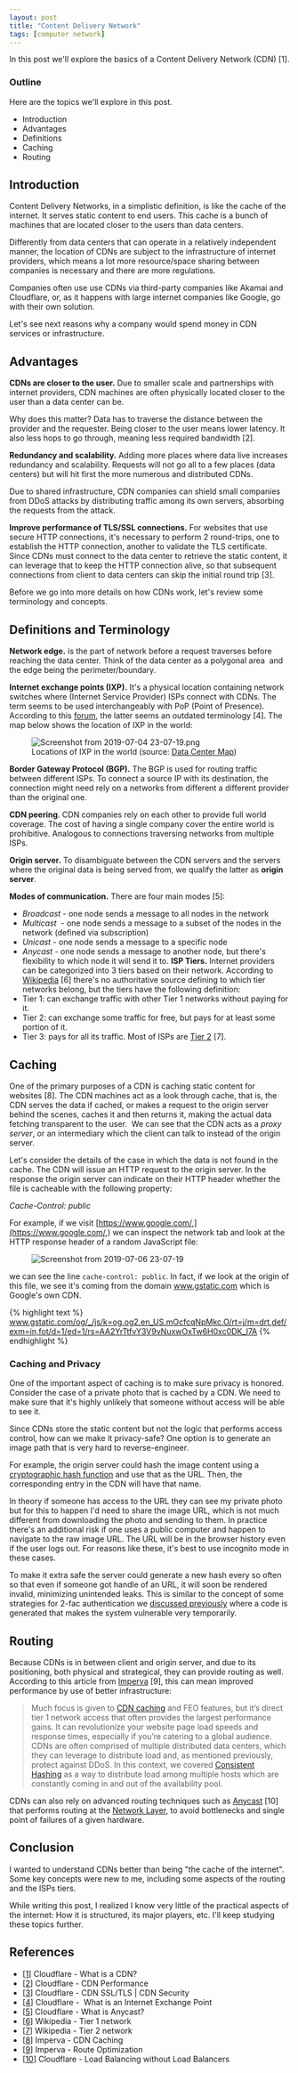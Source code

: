 ```yaml
---
layout: post
title: "Content Delivery Network"
tags: [computer network]
---
```


In this post we'll explore the basics of a Content Delivery Network (CDN) [1].

### Outline

Here are the topics we'll explore in this post.
* Introduction
* Advantages
* Definitions
* Caching
* Routing

## Introduction

Content Delivery Networks, in a simplistic definition, is like the cache of the internet. It serves static content to end users. This cache is a bunch of machines that are located closer to the users than data centers.

Differently from data centers that can operate in a relatively independent manner, the location of CDNs are subject to the infrastructure of internet providers, which means a lot more resource/space sharing between companies is necessary and there are more regulations.

Companies often use use CDNs via third-party companies like Akamai and Cloudflare, or, as it happens with large internet companies like Google, go with their own solution.

Let's see next reasons why a company would spend money in CDN services or infrastructure.

## Advantages

**CDNs are closer to the user.** Due to smaller scale and partnerships with internet providers, CDN machines are often physically located closer to the user than a data center can be.

Why does this matter? Data has to traverse the distance between the provider and the requester. Being closer to the user means lower latency. It also less hops to go through, meaning less required bandwidth [2].

**Redundancy and scalability.** Adding more places where data live increases redundancy and scalability. Requests will not go all to a few places (data centers) but will hit first the more numerous and distributed CDNs.

Due to shared infrastructure, CDN companies can shield small companies from DDoS attacks by distributing traffic among its own servers, absorbing the requests from the attack.

**Improve performance of TLS/SSL connections.** For websites that use secure HTTP connections, it's necessary to perform 2 round-trips, one to establish the HTTP connection, another to validate the TLS certificate. Since CDNs must connect to the data center to retrieve the static content, it can leverage that to keep the HTTP connection alive, so that subsequent connections from client to data centers can skip the initial round trip [3].

Before we go into more details on how CDNs work, let's review some terminology and concepts.

## Definitions and Terminology

**Network edge.** is the part of network before a request traverses before reaching the data center. Think of the data center as a polygonal area  and the edge being the perimeter/boundary.

**Internet exchange points (IXP).** It's a physical location containing network switches where (Internet Service Provider) ISPs connect with CDNs. The term seems to be used interchangeably with PoP (Point of Presence). According to this [forum](https://superuser.com/questions/751076/difference-between-point-of-presence-access-point-and-domain-autonomous-system), the latter seems an outdated terminology [4]. The map below shows the location of IXP in the world:

<figure class="center_children">
    <img src="{{site.url}}/resources/blog/2019-07-21-content-delivery-network/2019_07_screenshot-from-2019-07-04-23-07-19.png" alt="Screenshot from 2019-07-04 23-07-19.png" />
    <figcaption> Locations of IXP in the world (source: <a href="https://www.datacentermap.com/ixps.html">Data Center Map</a>)</figcaption>
</figure>

**Border Gateway Protocol (BGP).** The BGP is used for routing traffic between different ISPs. To connect a source IP with its destination, the connection might need rely on a networks from different a different provider than the original one.

**CDN peering**. CDN companies rely on each other to provide full world coverage. The cost of having a single company cover the entire world is prohibitive. Analogous to connections traversing networks from multiple ISPs.

**Origin server.** To disambiguate between the CDN servers and the servers where the original data is being served from, we qualify the latter as **origin server**.

**Modes of communication.** There are four main modes [5]:
* *Broadcast* - one node sends a message to all nodes in the network
* *Multicast*  - one node sends a message to a subset of the nodes in the network (defined via subscription)
* *Unicast* - one node sends a message to a specific node
* *Anycast* - one node sends a message to another node, but there's flexibility to which node it will send it to.
**ISP Tiers.** Internet providers can be categorized into 3 tiers based on their network. According to [Wikipedia](https://en.wikipedia.org/wiki/Tier_1_network) [6] there's no authoritative source defining to which tier networks belong, but the tiers have the following definition:
* Tier 1: can exchange traffic with other Tier 1 networks without paying for it.
* Tier 2: can exchange some traffic for free, but pays for at least some portion of it.
* Tier 3: pays for all its traffic.
Most of ISPs are [Tier 2](https://en.wikipedia.org/wiki/Tier_2_network) [7].

## Caching

One of the primary purposes of a CDN is caching static content for websites [8]. The CDN machines act as a look through cache, that is, the CDN serves the data if cached, or makes a request to the origin server behind the scenes, caches it and then returns it, making the actual data fetching transparent to the user.  We can see that the CDN acts as a *proxy server*, or an intermediary which the client can talk to instead of the origin server.

Let's consider the details of the case in which the data is not found in the cache. The CDN will issue an HTTP request to the origin server. In the response the origin server can indicate on their HTTP header whether the file is cacheable with the following property:

*Cache-Control: public*

For example, if we visit [https://www.google.com/,](https://www.google.com/,) we can inspect the network tab and look at the HTTP response header of a random JavaScript file:

<figure class="center_children">
    <img src="{{site.url}}/resources/blog/2019-07-21-content-delivery-network/2019_07_screenshot-from-2019-07-06-23-07-19.png" alt="Screenshot from 2019-07-06 23-07-19" />
</figure>

we can see the line `cache-control: public`. In fact, if we look at the origin of this file, we see it's coming from the domain www.gstatic.com which is Google's own CDN.

{% highlight text %}
www.gstatic.com/og/_/js/k=og.og2.en_US.mOcfcqNpMkc.O/rt=j/m=drt,def/exm=in,fot/d=1/ed=1/rs=AA2YrTtfvY3V9vNuxwOxTw6H0xc0DK_I7A
{% endhighlight %}

### Caching and Privacy

One of the important aspect of caching is to make sure privacy is honored. Consider the case of a private photo that is cached by a CDN. We need to make sure that it's highly unlikely that someone without access will be able to see it.

Since CDNs store the static content but not the logic that performs access control, how can we make it privacy-safe? One option is to generate an image path that is very hard to reverse-engineer.

For example, the origin server could hash the image content using a [cryptographic hash function](https://en.wikipedia.org/wiki/Cryptographic_hash_function) and use that as the URL. Then, the corresponding entry in the CDN will have that name.

In theory if someone has access to the URL they can see my private photo but for this to happen I'd need to share the image URL, which is not much different from downloading the photo and sending to them. In practice there's an additional risk if one uses a public computer and happen to navigate to the raw image URL. The URL will be in the browser history even if the user logs out. For reasons like these, it's best to use incognito mode in these cases.

To make it extra safe the server could generate a new hash every so often so that even if someone got handle of an URL, it will soon be rendered invalid, minimizing unintended leaks. This is similar to the concept of some strategies for 2-fac authentication we [discussed previously]({{site.url}}/blog/2018/10/01/two-factor-authentication.html) where a code is generated that makes the system vulnerable very temporarily.

## Routing

Because CDNs is in between client and origin server, and due to its positioning, both physical and strategical, they can provide routing as well. According to this article from [Imperva](https://www.imperva.com/learn/performance/route-optimization-anycast) [9], this can mean improved performance by use of better infrastructure:
> Much focus is given to [CDN caching](https://www.imperva.com/learn/performance/cdn-caching/) and FEO features, but it’s direct tier 1 network access that often provides the largest performance gains. It can revolutionize your website page load speeds and response times, especially if you’re catering to a global audience.
CDNs are often comprised of multiple distributed data centers, which they can leverage to distribute load and, as mentioned previously, protect against DDoS. In this context, we covered [Consistent Hashing]({{site.url}}/blog/2019/04/12/consistent-hashing.html) as a way to distribute load among multiple hosts which are constantly coming in and out of the availability pool.

CDNs can also rely on advanced routing techniques such as [Anycast](https://blog.cloudflare.com/cloudflares-architecture-eliminating-single-p/) [10] that performs routing at the [Network Layer](https://en.wikipedia.org/wiki/OSI_model), to avoid bottlenecks and single point of failures of a given hardware.

## Conclusion

I wanted to understand CDNs better than being "the cache of the internet". Some key concepts were new to me, including some aspects of the routing and the ISPs tiers.

While writing this post, I realized I know very little of the practical aspects of the internet: How it is structured, its major players, etc. I'll keep studying these topics further.

## References

* [[1](https://www.cloudflare.com/learning/cdn/what-is-a-cdn/)] Cloudflare - What is a CDN?
* [[2](https://www.cloudflare.com/learning/cdn/performance/)] Cloudflare - CDN Performance
* [[3](https://www.cloudflare.com/learning/cdn/cdn-ssl-tls-security/)] Cloudflare - CDN SSL/TLS \| CDN Security
* [[4](https://www.cloudflare.com/learning/cdn/glossary/internet-exchange-point-ixp/)] Cloudflare -  What is an Internet Exchange Point
* [[5](https://www.cloudflare.com/learning/cdn/glossary/anycast-network/)] Cloudflare - What is Anycast?
* [[6](https://en.wikipedia.org/wiki/Tier_1_network)] Wikipedia - Tier 1 network
* [[7](https://en.wikipedia.org/wiki/Tier_2_network)] Wikipedia - Tier 2 network
* [[8](https://www.imperva.com/learn/performance/cdn-caching/)] Imperva - CDN Caching
* [[9](https://www.imperva.com/learn/performance/route-optimization-anycast)] Imperva - Route Optimization
* [[10](https://blog.cloudflare.com/cloudflares-architecture-eliminating-single-p/)] Cloudflare - Load Balancing without Load Balancers
